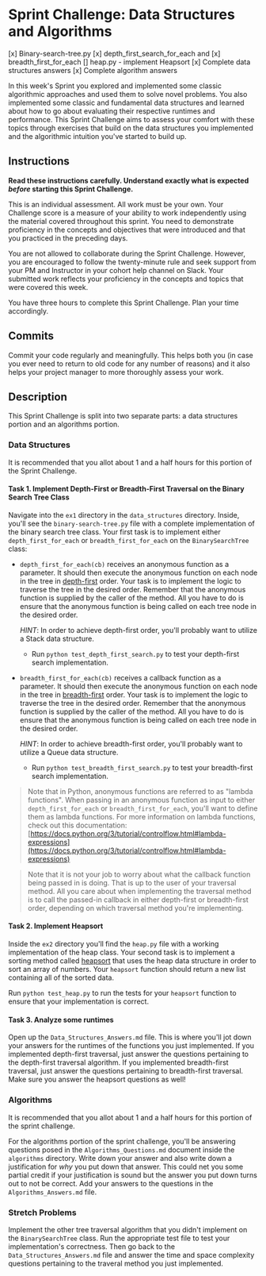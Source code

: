 # Sprint Challenge: Data Structures and Algorithms

[x] Binary-search-tree.py
    [x] depth_first_search_for_each
              and
    [x] breadth_first_for_each
[] heap.py - implement Heapsort
[x] Complete data structures answers
[x] Complete algorithm answers


In this week's Sprint you explored and implemented some classic algorithmic approaches and used them to solve novel problems. You also implemented some classic and fundamental data structures and learned about how to go about evaluating their respective runtimes and performance. This Sprint Challenge aims to assess your comfort with these topics through exercises that build on the data structures you implemented and the algorithmic intuition you've started to build up.

## Instructions

**Read these instructions carefully. Understand exactly what is expected _before_ starting this Sprint Challenge.**

This is an individual assessment. All work must be your own. Your Challenge score is a measure of your ability to work independently using the material covered throughout this sprint. You need to demonstrate proficiency in the concepts and objectives that were introduced and that you practiced in the preceding days.

You are not allowed to collaborate during the Sprint Challenge. However, you are encouraged to follow the twenty-minute rule and seek support from your PM and Instructor in your cohort help channel on Slack. Your submitted work reflects your proficiency in the concepts and topics that were covered this week.

You have three hours to complete this Sprint Challenge. Plan your time accordingly.

## Commits

Commit your code regularly and meaningfully. This helps both you (in case you ever need to return to old code for any number of reasons) and it also helps your project manager to more thoroughly assess your work.

## Description

This Sprint Challenge is split into two separate parts: a data structures portion and an algorithms portion.

### Data Structures

It is recommended that you allot about 1 and a half hours for this portion of the Sprint Challenge.

#### Task 1. Implement Depth-First or Breadth-First Traversal on the Binary Search Tree Class

Navigate into the `ex1` directory in the `data_structures` directory. Inside, you'll see the `binary-search-tree.py` file with a complete implementation of the binary search tree class. Your first task is to implement either `depth_first_for_each` or `breadth_first_for_each` on the `BinarySearchTree` class:

   * `depth_first_for_each(cb)` receives an anonymous function as a parameter. It should then execute the anonymous function on each node in the tree in [depth-first](https://en.wikipedia.org/wiki/Depth-first_search) order. Your task is to implement the logic to traverse the tree in the desired order. Remember that the anonymous function is supplied by the caller of the method. All you have to do is ensure that the anonymous function is being called on each tree node in the desired order.

     _HINT_: In order to achieve depth-first order, you'll probably want to utilize a Stack data structure.

     * Run `python test_depth_first_search.py` to test your depth-first search implementation.

   * `breadth_first_for_each(cb)` receives a callback function as a parameter. It should then execute the anonymous function on each node in the tree in [breadth-first](https://en.wikipedia.org/wiki/Breadth-first_search) order. Your task is to implement the logic to traverse the tree in the desired order. Remember that the anonymous function is supplied by the caller of the method. All you have to do is ensure that the anonymous function is being called on each tree node in the desired order.

     _HINT_: In order to achieve breadth-first order, you'll probably want to utilize a Queue data structure.

     * Run `python test_breadth_first_search.py` to test your breadth-first search implementation.

> Note that in Python, anonymous functions are referred to as "lambda functions". When passing in an anonymous function as input to either `depth_first_for_each` or `breadth_first_for_each`, you'll want to define them as lambda functions. For more information on lambda functions, check out this documentation: [https://docs.python.org/3/tutorial/controlflow.html#lambda-expressions](https://docs.python.org/3/tutorial/controlflow.html#lambda-expressions)

> Note that it is not your job to worry about what the callback function being passed in is doing. That is up to the user of your traversal method. All you care about when implementing the traversal method is to call the passed-in callback in either depth-first or breadth-first order, depending on which traversal method you're implementing.

#### Task 2. Implement Heapsort

Inside the `ex2` directory you'll find the `heap.py` file with a working implementation of the heap class. Your second task is to implement a sorting method called [heapsort](https://en.wikipedia.org/wiki/Heapsort) that uses the heap data structure in order to sort an array of numbers. Your `heapsort` function should return a new list containing all of the sorted data.

Run `python test_heap.py` to run the tests for your `heapsort` function to ensure that your implementation is correct.

#### Task 3. Analyze some runtimes

Open up the `Data_Structures_Answers.md` file. This is where you'll jot down your answers for the runtimes of the functions you just implemented. If you implemented depth-first traversal, just answer the questions pertaining to the depth-first traversal algorithm. If you implemented breadth-first traversal, just answer the questions pertaining to breadth-first traversal. Make sure you answer the heapsort questions as well!

### Algorithms

It is recommended that you allot about 1 and a half hours for this portion of the sprint challenge.

For the algorithms portion of the sprint challenge, you'll be answering questions posed in the `Algorithms_Questions.md` document inside the `algorithms` directory. Write down your answer and also write down a justification for _why_ you put down that answer. This could net you some partial credit if your justification is sound but the answer you put down turns out to not be correct. Add your answers to the questions in the `Algorithms_Answers.md` file.

### Stretch Problems

Implement the other tree traversal algorithm that you didn't implement on the `BinarySearchTree` class. Run the appropriate test file to test your implementation's correctness. Then go back to the `Data_Structures_Answers.md` file and answer the time and space complexity questions pertaining to the traveral method you just implemented.
